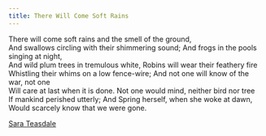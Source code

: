 ```yaml
---
title: There Will Come Soft Rains
---
```


There will come soft rains and the smell of the ground,  
And swallows circling with their shimmering sound;
And frogs in the pools singing at night,  
And wild plum trees in tremulous white,
Robins will wear their feathery fire  
Whistling their whims on a low fence-wire;
And not one will know of the war, not one  
Will care at last when it is done.
Not one would mind, neither bird nor tree  
If mankind perished utterly;
And Spring herself, when she woke at dawn,  
Would scarcely know that we were gone.


[Sara Teasdale](https://poets.org/poet/sara-teasdale)
